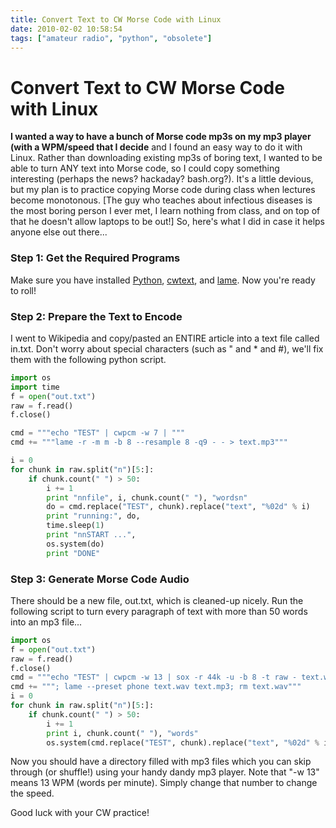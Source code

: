 ```yaml
---
title: Convert Text to CW Morse Code with Linux
date: 2010-02-02 10:58:54
tags: ["amateur radio", "python", "obsolete"]
---
```


# Convert Text to CW Morse Code with Linux

__I wanted a way to have a bunch of Morse code mp3s on my mp3 player (with a WPM/speed that I decide__ and I found an easy way to do it with Linux. Rather than downloading existing mp3s of boring text, I wanted to be able to turn ANY text into Morse code, so I could copy something interesting (perhaps the news? hackaday? bash.org?). It's a little devious, but my plan is to practice copying Morse code during class when lectures become monotonous. \[The guy who teaches about infectious diseases is the most boring person I ever met, I learn nothing from class, and on top of that he doesn't allow laptops to be out!\] So, here's what I did in case it helps anyone else out there...

### Step 1: Get the Required Programs

Make sure you have installed [Python](http://www.Python.org), [cwtext](http://cwtext.sourceforge.net/), and [lame](http://lame.sourceforge.net/). Now you're ready to roll!

### Step 2: Prepare the Text to Encode

I went to Wikipedia and copy/pasted an ENTIRE article into a text file called in.txt. Don't worry about special characters (such as " and \* and \#), we'll fix them with the following python script.

```python
import os
import time
f = open("out.txt")
raw = f.read()
f.close()

cmd = """echo "TEST" | cwpcm -w 7 | """
cmd += """lame -r -m m -b 8 --resample 8 -q9 - - > text.mp3"""

i = 0
for chunk in raw.split("n")[5:]:
    if chunk.count(" ") > 50:
        i += 1
        print "nnfile", i, chunk.count(" "), "wordsn"
        do = cmd.replace("TEST", chunk).replace("text", "%02d" % i)
        print "running:", do,
        time.sleep(1)
        print "nnSTART ...",
        os.system(do)
        print "DONE"
```

### Step 3: Generate Morse Code Audio

There should be a new file, out.txt, which is cleaned-up nicely. Run the following script to turn every paragraph of text with more than 50 words into an mp3 file...

```python
import os
f = open("out.txt")
raw = f.read()
f.close()
cmd = """echo "TEST" | cwpcm -w 13 | sox -r 44k -u -b 8 -t raw - text.wav"""
cmd += """; lame --preset phone text.wav text.mp3; rm text.wav"""
i = 0
for chunk in raw.split("n")[5:]:
    if chunk.count(" ") > 50:
        i += 1
        print i, chunk.count(" "), "words"
        os.system(cmd.replace("TEST", chunk).replace("text", "%02d" % i))
```

Now you should have a directory filled with mp3 files which you can skip through (or shuffle!) using your handy dandy mp3 player. Note that "-w 13" means 13 WPM (words per minute). Simply change that number to change the speed.

Good luck with your CW practice!

